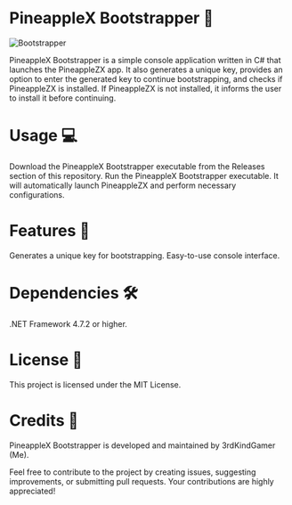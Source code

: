 # PineappleX Bootstrapper 👢

![Bootstrapper](https://github.com/3rdKindGamer/PineappleX-Bootstrapper/assets/135512099/1d88fd10-68f5-451b-8ecf-3f5aa3cd84ed)


PineappleX Bootstrapper is a simple console application written in C# that launches the PineappleZX app. It also generates a unique key, provides an option to enter the generated key to continue bootstrapping, and checks if PineappleZX is installed. If PineappleZX is not installed, it informs the user to install it before continuing.

# Usage 💻
Download the PineappleX Bootstrapper executable from the Releases section of this repository.
Run the PineappleX Bootstrapper executable. It will automatically launch PineappleZX and perform necessary configurations.
# Features 🚀
Generates a unique key for bootstrapping.
Easy-to-use console interface.
# Dependencies 🛠️
.NET Framework 4.7.2 or higher.
# License 📄
This project is licensed under the MIT License.

# Credits 👏
PineappleX Bootstrapper is developed and maintained by 3rdKindGamer (Me).

Feel free to contribute to the project by creating issues, suggesting improvements, or submitting pull requests. Your contributions are highly appreciated!
